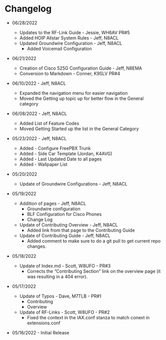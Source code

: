 # Changelog

* 06/28/2022
    * Updates to the RF-Link Guide - Jessie, WH6AV PR#5
    * Added HOIP Allstar System Rules - Jeff, N8ACL
    * Updated Groundwire Configuration - Jeff, N8ACL
        * Added Voicemail Configuration

* 06/21/2022
    * Creation of Cisco 525G Configuration Guide - Jeff, N8EMA
    * Conversion to Markdown - Conner, K9SLV PR#4

* 06/10/2022 - Jeff, N8ACL
    * Expanded the navigation menu for easier navigation
    * Moved the Getting up topic up for better flow in the General category

* 06/08/2022 - Jeff, N8ACL
    * Added List of Feature Codes
    * Moved Getting Started up the list in the General Category

* 05/23/2022 - Jeff, N8ACL
    * Added - Configure FreePBX Trunk
    * Added - Side Car Template (Jordan, K4AVG)
    * Added - Last Updated Date to all pages
    * Added - Wallpaper List

* 05/20/2022
    * Update of Groundwire Configurations - Jeff, N8ACL

* 05/19/2022
    * Addition of pages - Jeff, N8ACL
      * Groundwire configuration
      * BLF Configuration for Cisco Phones
      * Change Log
    * Update of Contributing Overview - Jeff, N8ACL
      * Added link from that page to the Contributing Guide
    * Update of Contributing Guide - Jeff, N8ACL
      * Added comment to make sure to do a git pull to get current repo changes.

* 05/18/2022
    * Update of Index.md - Scott, W8UFO - PR#3
      * Corrects the “Contributing Section” link on the overview page (it was resulting in a 404 error).

* 05/17/2022
    * Update of Typos - Dave, M7TLB - PR#1
      * Contributing
      * Overview
    * Update of RF-Links - Scott, W8UFO - PR#2
      * Fixed the context in the IAX.conf stanza to match conext in extensions.conf

* 05/16/2022 - Initial Release